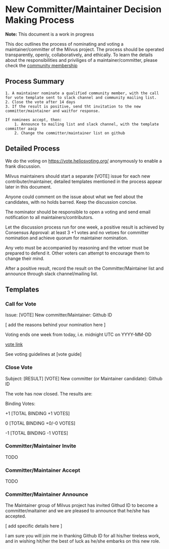 # New Committer/Maintainer Decision Making Process

**Note:** This document is a work in progress

This doc outlines the process of nominating and voting a maintainer/committer of the Milvus project. The process should be operated transparently, openly, collaboratively, and ethically. To learn the details about the responsibilities and priviliges of a maintainer/committer, please check the [community membership](https://github.com/milvus-io/community/blob/master/community-membership.md)

## Process Summary
	1. A maintainer nominate a qualified community member, with the call for vote template sent to slack channel and community mailing list.
	2. Close the vote after 14 days
	3. If the result is positive, send tht invitation to the new committer/maintainer and waitfor response.

	If nominees accept, then:
		1. Announce to mailing list and slack channel, with the template committer aacp
		2. Change the committer/maintainer list on github

## Detailed Process

We do the voting on https://vote.heliosvoting.org/ anonymously to enable a frank discussion. 

Milvus maintainers should start a separate [VOTE] issue for each new contributer/maintainer, detailed templates mentioned in the process appear later in this document.

Anyone could comment on the issue about what we feel about the candidates, with no holds barred. Keep the discussion concise.

The nominator should be responsible to open a voting and send email notification to all maintainers/contributors.

Let the discussion process run for one week, a positive result is achieved by Consensus Approval: at least 3 +1 votes and no vetoes for committer nomination and achieve quorum for maintainer nomination.

Any veto must be accompanied by reasoning and the vetoer must be prepared to defend it. Other voters can attempt to encourage them to change their mind.

After a positive result, record the result on the Committer/Maintainer list and announce through slack channel/mailing list.

## Templates
### Call for Vote

Issue: [VOTE] New committer/Maintainer: Github ID 

[ add the reasons behind your nomination here ]

Voting ends one week from today, i.e. midnight UTC on YYYY-MM-DD

[vote link](https://vote.heliosvoting.org/helios/elections/20020ad4-c631-11ec-9f62-c60b761c8606/password_voter_login?return_url=%2Fhelios%2Fv%2FH2UocF4w)

See voting guidelines at
[vote guide]

### Close Vote

Subject: [RESULT] [VOTE] New committer (or Maintainer candidate): Github ID

The vote has now closed. The results are:

Binding Votes:

+1 [TOTAL BINDING +1 VOTES]

 0 [TOTAL BINDING +0/-0 VOTES]
 
-1 [TOTAL BINDING -1 VOTES]

### Committer/Maintainer Invite
TODO

### Committer/Maintainer Accept
TODO

### Committer/Maintainer Announce
The Maintainer group of Milvus project has invited Githud ID to become a committer/maitainer and we are pleased to announce that he/she has accepted.

[ add specific details here ]

I am sure you will join me in thanking Github ID for all his/her tireless work, and in wishing hit/her the best of luck as he/she embarks on this new role.
